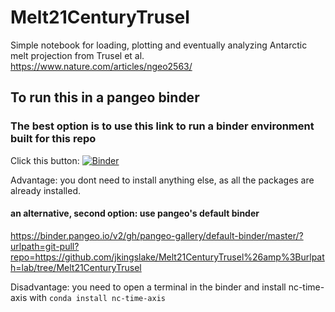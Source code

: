 # Melt21CenturyTrusel


Simple notebook for loading, plotting and eventually analyzing Antarctic melt projection from Trusel et al. https://www.nature.com/articles/ngeo2563/

## To run this in a pangeo binder

### The best option is to use this link to run a binder environment built for this repo

Click this button:
[![Binder](https://staging.binder.pangeo.io/badge_logo.svg)](https://staging.binder.pangeo.io/v2/gh/jkingslake/Melt21CenturyTrusel.git/master)

Advantage: you dont need to install anything else, as all the packages are already installed. 
 

#### an alternative, second option: use pangeo's default binder

https://binder.pangeo.io/v2/gh/pangeo-gallery/default-binder/master/?urlpath=git-pull?repo=https://github.com/jkingslake/Melt21CenturyTrusel%26amp%3Burlpath=lab/tree/Melt21CenturyTrusel


Disadvantage: you need to open a terminal in the binder and install nc-time-axis with `conda install nc-time-axis`
